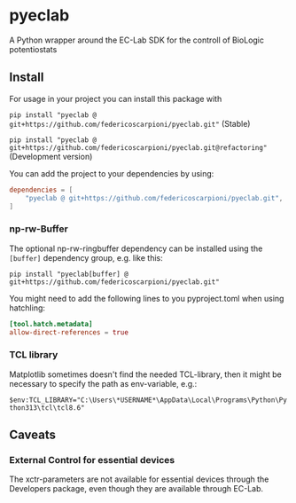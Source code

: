 # pyeclab
 A Python wrapper around the EC-Lab SDK for the controll of BioLogic potentiostats

## Install

For usage in your project you can install this package with 

`pip install "pyeclab @ git+https://github.com/federicoscarpioni/pyeclab.git"` (Stable)

`pip install "pyeclab @ git+https://github.com/federicoscarpioni/pyeclab.git@refactoring"` (Development version)

You can add the project to your dependencies by using:
```toml
dependencies = [
    "pyeclab @ git+https://github.com/federicoscarpioni/pyeclab.git", 
]
```

### np-rw-Buffer

The optional np-rw-ringbuffer dependency can be installed using the `[buffer]` dependency group, e.g. like this:


`pip install "pyeclab[buffer] @ git+https://github.com/federicoscarpioni/pyeclab.git"` 

You might need to add the following lines to you pyproject.toml when using hatchling:

```toml
[tool.hatch.metadata]
allow-direct-references = true
```

### TCL library

Matplotlib sometimes doesn't find the needed TCL-library, then it might be necessary to specify the path as env-variable, e.g.:

`$env:TCL_LIBRARY="C:\Users\*USERNAME*\AppData\Local\Programs\Python\Python313\tcl\tcl8.6"`


## Caveats

### External Control for essential devices

The xctr-parameters are not available for essential devices through the Developers package, even though they are available through EC-Lab.